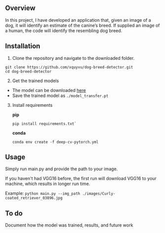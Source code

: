## Overview

In this project, I have developed an application that, given an image of a dog, it will identify an estimate of the canine’s breed. If supplied an image of a human, the code will identify the resembling dog breed.

## Installation

1. Clone the repository and navigate to the downloaded folder.

```	
git clone https://github.com/xquyvu/dog-breed-detector.git
cd dog-breed-detector
```

2. Get the trained models
- The model can be downloaded [here](https://www.dropbox.com/s/tuctyg6dmmvpy8y/model_transfer.pt?dl=0)
- Save the trained model as `./model_transfer.pt`

3. Install requirements

   **pip**
   ```
   pip install requirements.txt`
   ```

   **conda**
   ```
   conda env create -f deep-cv-pytorch.yml
   ```

## Usage
Simply run main.py and provide the path to your image.

If you haven't had VGG16 before, the first run will download VGG16 to your machine, which results in longer run time.

Example:
`python main.py --img_path ./images/Curly-coated_retriever_03896.jpg`

## To do
Document how the model was trained, results, and future work
